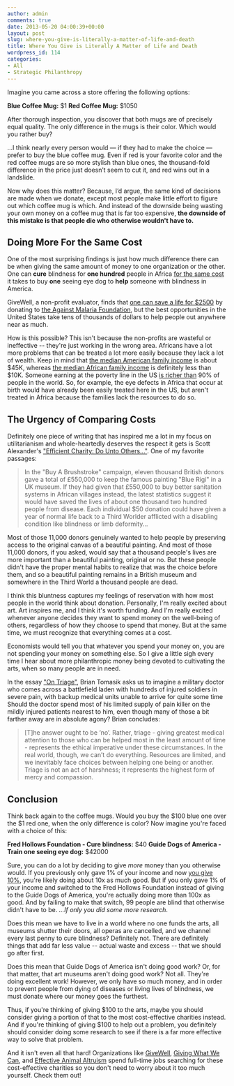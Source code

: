 ```yaml
---
author: admin
comments: true
date: 2013-05-20 04:00:39+00:00
layout: post
slug: where-you-give-is-literally-a-matter-of-life-and-death
title: Where You Give is Literally A Matter of Life and Death
wordpress_id: 114
categories:
- All
- Strategic Philanthropy
---
```


Imagine you came across a store offering the following options:

**Blue Coffee Mug:** $1
**Red Coffee Mug:** $1050

After thorough inspection, you discover that both mugs are of precisely equal quality.  The only difference in the mugs is their color.  Which would you rather buy?

...I think nearly every person would — if they had to make the choice — prefer to buy the blue coffee mug. Even if red is your favorite color and the red coffee mugs are so more stylish than blue ones, the thousand-fold difference in the price just doesn’t seem to cut it, and red wins out in a landslide.

Now why does this matter?  Because, I’d argue, the same kind of decisions are made when we donate, except most people make little effort to figure out which coffee mug is which.  And instead of the downside being wasting your own money on a coffee mug that is far too expensive, **the downside of this mistake is that people die who otherwise wouldn't have to.**<!-- more -->






## Doing More For the Same Cost


One of the most surprising findings is just how much difference there can be when giving the same amount of money to one organization or the other.  One can **cure** blindness for **one hundred** people in Africa [for the same cost](http://www.jefftk.com/news/2012-11-05) it takes to buy **one** seeing eye dog to **help** someone with blindness in America.

GiveWell, a non-profit evaluator, finds that [one can save a life for $2500](http://www.givewell.org/giving101/Your-dollar-goes-further-overseas) by donating to [the Against Malaria Foundation](http://www.againstmalaria.com/), but the best opportunities in the United States take tens of thousands of dollars to help people out anywhere near as much.

How is this possible?  This isn't because the non-profits are wasteful or ineffective -- they're just working in the wrong area.  Africans have a lot more problems that can be treated a lot more easily because they lack a lot of wealth.  Keep in mind that [the median American family income](http://en.wikipedia.org/wiki/Household_income_in_the_United_States) is about $45K, whereas [the median African family income](http://www.salaryexplorer.com/salary-survey.php?loc=201&loctype=1) is definitely less than $10K.  Someone earning at the poverty line in the US [is richer than](http://givingwhatwecan.org/why-give/how-rich-am-i) 90% of people in the world.  So, for example, the eye defects in Africa that occur at birth would have already been easily treated here in the US, but aren't treated in Africa because the families lack the resources to do so.






## The Urgency of Comparing Costs


Definitely one piece of writing that has inspired me a lot in my focus on utilitarianism and whole-heartedly deserves the respect it gets is Scott Alexander's ["Efficient Charity: Do Unto Others..."](http://lesswrong.com/lw/3gj/efficient_charity_do_unto_others/).  One of my favorite passages:



> In the "Buy A Brushstroke" campaign, eleven thousand British donors gave a total of £550,000 to keep the famous painting "Blue Rigi" in a UK museum. If they had given that £550,000 to buy better sanitation systems in African villages instead, the latest statistics suggest it would have saved the lives of about one thousand two hundred people from disease. Each individual $50 donation could have given a year of normal life back to a Third Worlder afflicted with a disabling condition like blindness or limb deformity...

Most of those 11,000 donors genuinely wanted to help people by preserving access to the original canvas of a beautiful painting. And most of those 11,000 donors, if you asked, would say that a thousand people's lives are more important than a beautiful painting, original or no. But these people didn't have the proper mental habits to realize that was the choice before them, and so a beautiful painting remains in a British museum and somewhere in the Third World a thousand people are dead.





I think this bluntness captures my feelings of reservation with how most people in the world think about donation.  Personally, I'm really excited about art.  Art inspires me, and I think it's worth funding.  And I'm really excited whenever anyone decides they want to spend money on the well-being of others, regardless of how they choose to spend that money.  But at the same time, we must recognize that everything comes at a cost.

Economists would tell you that whatever you spend your money on, you are not spending your money on something else.  So I give a little sigh every time I hear about more philanthropic money being devoted to cultivating the arts, when so many people are in need.

In the essay ["On Triage"](http://80000hours.org/blog/49-on-triage), Brian Tomasik asks us to imagine a military doctor who comes across a battlefield laden with hundreds of injured soldiers in severe pain, with backup medical units unable to arrive for quite some time  Should the doctor spend most of his limited supply of pain killer on the mildly injured patients nearest to him, even though many of those a bit farther away are in absolute agony?  Brian concludes:



> [T]he answer ought to be ‘no’. Rather, triage - giving greatest medical attention to those who can be helped most in the least amount of time - represents the ethical imperative under these circumstances.  In the real world, though, we can’t do everything. Resources are limited, and we inevitably face choices between helping one being or another. Triage is not an act of harshness; it represents the highest form of mercy and compassion.








## Conclusion


Think back again to the coffee mugs.  Would you buy the $100 blue one over the $1 red one, when the only difference is color?  Now imagine you're faced with a choice of this:

**Fred Hollows Foundation - Cure blindness:** $40
**Guide Dogs of America - Train one seeing eye dog:** $42000

Sure, you can do a lot by deciding to give _more_ money than you otherwise would.  If you previously only gave 1% of your income and now [you give 10%](http://www.givingwhatwecan.org), you're likely doing about 10x as much good.  But if you only gave 1% of your income and switched to the Fred Hollows Foundation instead of giving to the Guide Dogs of America, you're actually doing more than 100x as good.  And by failing to make that switch, 99 people are blind that otherwise didn't have to be. _...If only you did some more research_.

Does this mean we have to live in a world where no one funds the arts, all museums shutter their doors, all operas are cancelled, and we channel every last penny to cure blindness?  Definitely not.  There are definitely things that add far less value -- actual waste and excess -- that we should go after first.

Does this mean that Guide Dogs of America isn't doing good work?  Or, for that matter, that art museums aren't doing good work?  Not all.  They're doing excellent work!  However, we only have so much money, and in order to prevent people from dying of diseases or living lives of blindness, we must donate where our money goes the furthest.

Thus, if you're thinking of giving $100 to the arts, maybe you should consider giving a portion of that to the most cost-effective charities instead.  And if you're thinking of giving $100 to help out a problem, you definitely should consider doing some research to see if there is a far more effective way to solve that problem.

And it isn't even all that hard!  Organizations like [GiveWell](http://www.givewell.org), [Giving What We Can](http://www.givingwhatwecan.org), and [Effective Animal Altruism](http://www.effectiveanimalactivism.org/) spend full-time jobs searching for these cost-effective charities so you don't need to worry about it too much yourself.  Check them out!

